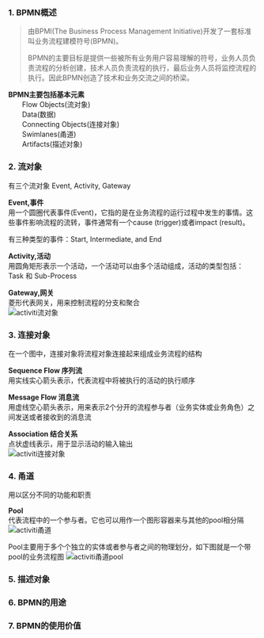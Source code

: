 ### 1. BPMN概述
> 由BPMI(The Business Process Management Initiative)开发了一套标准叫业务流程建模符号(BPMN)。  
>
> BPMN的主要目标是提供一些被所有业务用户容易理解的符号，业务人员负责流程的分析创建，技术人员负责流程的执行，最后业务人员将监控流程的执行。因此BPMN创造了技术和业务交流之间的桥梁。  

**BPMN主要包括基本元素**  
　　Flow Objects(流对象)  
　　Data(数据)  
　　Connecting Objects(连接对象)  
　　Swimlanes(甬道)  
　　Artifacts(描述对象)  


### 2. 流对象
有三个流对象 Event, Activity, Gateway  

**Event,事件**  
用一个圆圈代表事件(Event)，它指的是在业务流程的运行过程中发生的事情。这些事件影响流程的流转，事件通常有一个cause (trigger)或者impact (result)。

有三种类型的事件：Start, Intermediate, and End

**Activity,活动**  
用圆角矩形表示一个活动，一个活动可以由多个活动组成，活动的类型包括：Task 和 Sub-Process

**Gateway,网关**  
菱形代表网关，用来控制流程的分支和聚合  
![activiti流对象](http://7xphqb.com1.z0.glb.clouddn.com/b0a722423e4a327574b7f283e0268436.png)

### 3. 连接对象
在一个图中，连接对象将流程对象连接起来组成业务流程的结构  

**Sequence Flow 序列流**  
用实线实心箭头表示，代表流程中将被执行的活动的执行顺序

**Message Flow 消息流**  
用虚线空心箭头表示，用来表示2个分开的流程参与者（业务实体或业务角色）之间发送或者接收到的消息流

**Association 结合关系**  
点状虚线表示，用于显示活动的输入输出  
![activiti连接对象](http://7xphqb.com1.z0.glb.clouddn.com/aa3514693de8d53a867663a520b24ec7.png)

### 4. 甬道
用以区分不同的功能和职责

**Pool**  
代表流程中的一个参与者。它也可以用作一个图形容器来与其他的pool相分隔  
![activiti甬道](http://7xphqb.com1.z0.glb.clouddn.com/b6a87283d8e0afb3578cb72b3a9bbac4.png)

Pool主要用于多个个独立的实体或者参与者之间的物理划分，如下图就是一个带pool的业务流程图
![activiti甬道pool](http://7xphqb.com1.z0.glb.clouddn.com/67370f1d5c1232a553bb3775a38bbfe4.png)

### 5. 描述对象
### 6. BPMN的用途
### 7. BPMN的使用价值
